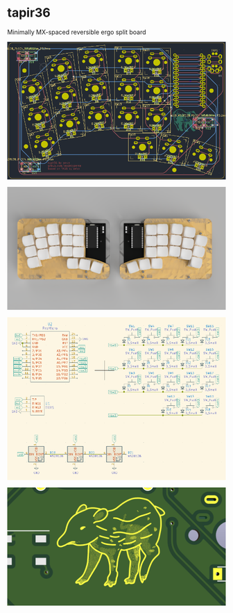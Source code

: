 # tapir36
Minimally MX-spaced reversible ergo split board
 
![](https://raw.githubusercontent.com/madebyperce/tapir36/main/photos/pcb.PNG)

![](https://raw.githubusercontent.com/madebyperce/tapir36/main/photos/render.png)

![](https://raw.githubusercontent.com/madebyperce/tapir36/main/photos/schematic.PNG)

![](https://raw.githubusercontent.com/madebyperce/tapir36/main/photos/solder%20mask.PNG)
